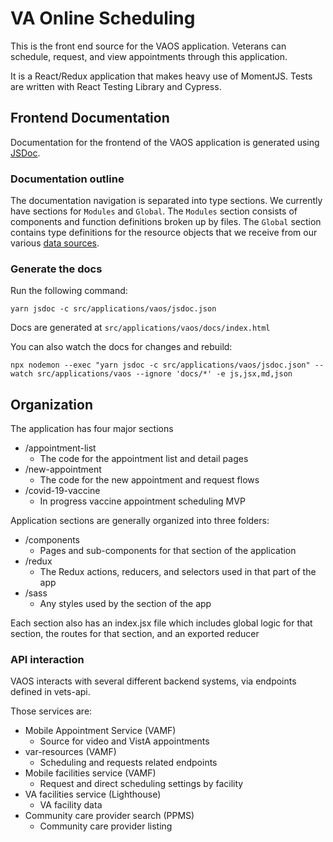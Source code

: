 # VA Online Scheduling

This is the front end source for the VAOS application. Veterans can schedule, request, and view appointments through this application.

It is a React/Redux application that makes heavy use of MomentJS. Tests are written with React Testing Library and Cypress.

## Frontend Documentation

Documentation for the frontend of the VAOS application is generated using [JSDoc](https://jsdoc.app/).

### Documentation outline

The documentation navigation is separated into type sections. We currently have sections for `Modules` and `Global`. The `Modules` section consists of components and function definitions broken up by files. The `Global` section contains type definitions for the resource objects that we receive from our various [data sources](https://github.com/department-of-veterans-affairs/vets-website/tree/master/src/applications/vaos#api-interaction).

### Generate the docs

Run the following command:

```
yarn jsdoc -c src/applications/vaos/jsdoc.json
```

Docs are generated at `src/applications/vaos/docs/index.html`

You can also watch the docs for changes and rebuild:

```
npx nodemon --exec "yarn jsdoc -c src/applications/vaos/jsdoc.json" --watch src/applications/vaos --ignore 'docs/*' -e js,jsx,md,json
```

## Organization

The application has four major sections

- /appointment-list
  - The code for the appointment list and detail pages
- /new-appointment
  - The code for the new appointment and request flows
- /covid-19-vaccine
  - In progress vaccine appointment scheduling MVP

Application sections are generally organized into three folders:

- /components
  - Pages and sub-components for that section of the application
- /redux
  - The Redux actions, reducers, and selectors used in that part of the app
- /sass
  - Any styles used by the section of the app

Each section also has an index.jsx file which includes global logic for that section, the routes for that section, and an exported reducer

### API interaction

VAOS interacts with several different backend systems, via endpoints defined in vets-api.

Those services are:

- Mobile Appointment Service (VAMF)
  - Source for video and VistA appointments
- var-resources (VAMF)
  - Scheduling and requests related endpoints
- Mobile facilities service (VAMF)
  - Request and direct scheduling settings by facility
- VA facilities service (Lighthouse)
  - VA facility data
- Community care provider search (PPMS)
  - Community care provider listing
